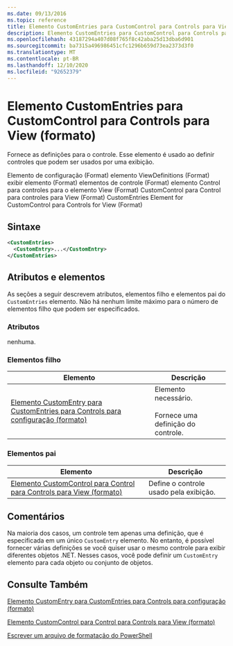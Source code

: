 ```yaml
---
ms.date: 09/13/2016
ms.topic: reference
title: Elemento CustomEntries para CustomControl para Controls para View (formato)
description: Elemento CustomEntries para CustomControl para Controls para View (formato)
ms.openlocfilehash: 43187294a407d08f765f8c42aba25d13dba6d901
ms.sourcegitcommit: ba7315a496986451cfc1296b659d73ea2373d3f0
ms.translationtype: MT
ms.contentlocale: pt-BR
ms.lasthandoff: 12/10/2020
ms.locfileid: "92652379"
---
```

# <a name="customentries-element-for-customcontrol-for-controls-for-view-format"></a>Elemento CustomEntries para CustomControl para Controls para View (formato)

Fornece as definições para o controle. Esse elemento é usado ao definir controles que podem ser usados por uma exibição.

Elemento de configuração (Format) elemento ViewDefinitions (Format) exibir elemento (Format) elementos de controle (Format) elemento Control para controles para o elemento View (Format) CustomControl para Control para controles para View (Format) CustomEntries Element for CustomControl para Controls for View (Format)

## <a name="syntax"></a>Sintaxe

```xml
<CustomEntries>
  <CustomEntry>...</CustomEntry>
</CustomEntries>
```

## <a name="attributes-and-elements"></a>Atributos e elementos

As seções a seguir descrevem atributos, elementos filho e elementos pai do `CustomEntries` elemento. Não há nenhum limite máximo para o número de elementos filho que podem ser especificados.

### <a name="attributes"></a>Atributos

nenhuma.

### <a name="child-elements"></a>Elementos filho

|Elemento|Descrição|
|-------------|-----------------|
|[Elemento CustomEntry para CustomEntries para Controls para configuração (formato)](./customentry-element-for-customentries-for-controls-for-view-format.md)|Elemento necessário.<br /><br /> Fornece uma definição do controle.|

### <a name="parent-elements"></a>Elementos pai

|Elemento|Descrição|
|-------------|-----------------|
|[Elemento CustomControl para Control para Controls para View (formato)](./customcontrol-element-for-control-for-controls-for-view-format.md)|Define o controle usado pela exibição.|

## <a name="remarks"></a>Comentários

Na maioria dos casos, um controle tem apenas uma definição, que é especificada em um único `CustomEntry` elemento. No entanto, é possível fornecer várias definições se você quiser usar o mesmo controle para exibir diferentes objetos .NET. Nesses casos, você pode definir um `CustomEntry` elemento para cada objeto ou conjunto de objetos.

## <a name="see-also"></a>Consulte Também

[Elemento CustomEntry para CustomEntries para Controls para configuração (formato)](./customentry-element-for-customentries-for-controls-for-view-format.md)

[Elemento CustomControl para Control para Controls para View (formato)](./customcontrol-element-for-control-for-controls-for-view-format.md)

[Escrever um arquivo de formatação do PowerShell](./writing-a-powershell-formatting-file.md)
